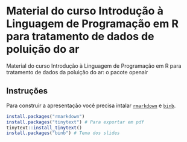 # Material do curso Introdução à Linguagem de Programação em R para tratamento de dados de poluição do ar
Material do curso Introdução à Linguagem de Programação em R para tratamento de dados da poluição do ar: o pacote openair

## Instruções

Para construir a apresentação você precisa intalar [`rmarkdown`](https://alexd106.github.io/intro2R/install_rmarkdown.html) e [`binb`](https://github.com/eddelbuettel/binb/tree/master?tab=readme-ov-file#usage).

```r
install.packages("rmarkdown")
install.packages("tinytext") # Para exportar em pdf
tinytext::install_tinytext() 
install.packages("binb") # Tema dos slides
```
